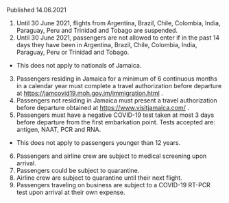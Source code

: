 Published 14.06.2021
1. Until 30 June 2021, flights from Argentina, Brazil, Chile, Colombia, India, Paraguay, Peru and Trinidad and Tobago are suspended.
2. Until 30 June 2021, passengers are not allowed to enter if in the past 14 days they have been in Argentina, Brazil, Chile, Colombia, India, Paraguay, Peru or Trinidad and Tobago.
- This does not apply to nationals of Jamaica.
3. Passengers residing in Jamaica for a minimum of 6 continuous months in a calendar year must complete a travel authorization before departure at <a href="https://jamcovid19.moh.gov.jm/immigration.html">https://jamcovid19.moh.gov.jm/immigration.html</a> .
4. Passengers not residing in Jamaica must present a travel authorization before departure obtained at <a href="https://www.visitjamaica.com/">https://www.visitjamaica.com/</a> .
5. Passengers must have a negative COVID-19 test taken at most 3 days before departure from the first embarkation point. Tests accepted are: antigen, NAAT, PCR and RNA.
- This does not apply to passengers younger than 12 years.
6. Passengers and airline crew are subject to medical screening upon arrival.
7. Passengers could be subject to quarantine.
8. Airline crew are subject to quarantine until their next flight.
9. Passengers traveling on business are subject to a COVID-19 RT-PCR test upon arrival at their own expense.


